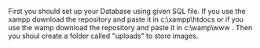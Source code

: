 First you should set up your Database using given SQL file. 
If you use the xampp download the repository and paste it in c:\xampp\htdocs or if you use the wamp download the repository and paste it in c:\wamp\www  . 
Then you shoul create a folder called "uploads" to store images.
